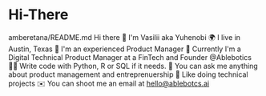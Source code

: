 # Hi-There
amberetana/README.md
Hi there 👋 I'm Vasilii aka Yuhenobi
🌍 I live in Austin, Texas
👔 I'm an experienced Product Manager
🏢 Currently I'm a Digital Technical Product Manager at a FinTech and Founder @Ablebotics
👨‍💻 Write code with Python, R or SQL if it needs. 
💬 You can ask me anything about product management and entreprenuership
🐶 Like doing technical projects
✉️ You can shoot me an email at hello@ablebotcs.ai
